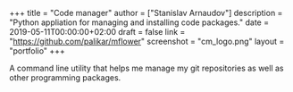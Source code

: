 +++
title = "Code manager"
author = ["Stanislav Arnaudov"]
description = "Python appliation for managing and installing code packages."
date = 2019-05-11T00:00:00+02:00
draft = false
link = "https://github.com/palikar/mflower"
screenshot = "cm_logo.png"
layout = "portfolio"
+++

A command line utility that helps me manage my git repositories as well as other programming packages.
